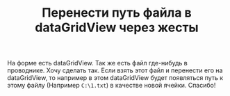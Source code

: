 ﻿---
title: "Перенести путь файла в dataGridView через жесты"
se.owner.user_id: 
se.owner.display_name: "user303264"
se.owner.link: ""
se.link: "https://ru.stackoverflow.com/questions/884278/%d0%9f%d0%b5%d1%80%d0%b5%d0%bd%d0%b5%d1%81%d1%82%d0%b8-%d0%bf%d1%83%d1%82%d1%8c-%d1%84%d0%b0%d0%b9%d0%bb%d0%b0-%d0%b2-datagridview-%d1%87%d0%b5%d1%80%d0%b5%d0%b7-%d0%b6%d0%b5%d1%81%d1%82%d1%8b"
se.question_id: 884278
se.post_type: question
se.score: 1
---
<p>На форме есть dataGridView. Так же есть файл где-нибудь в проводнике. Хочу сделать так. Если взять этот файл и перенести его на dataGridView, то например в этом dataGridView будет появляться путь к этому файлу (Например <code>C:\1.txt</code>) в качестве новой ячейки. Спасибо!</p>
